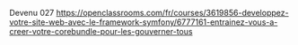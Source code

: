Devenu 027 https://openclassrooms.com/fr/courses/3619856-developpez-votre-site-web-avec-le-framework-symfony/6777161-entrainez-vous-a-creer-votre-corebundle-pour-les-gouverner-tous
